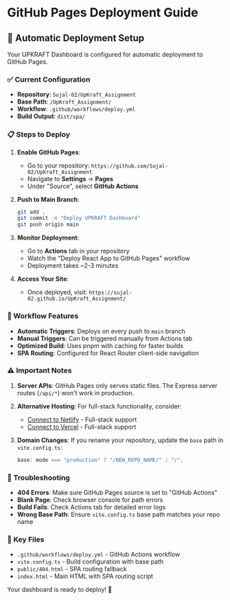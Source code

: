 # GitHub Pages Deployment Guide

## 🚀 Automatic Deployment Setup

Your UPKRAFT Dashboard is configured for automatic deployment to GitHub Pages.

### ✅ Current Configuration

- **Repository**: `Sujal-02/UpKraft_Assignment`
- **Base Path**: `/UpKraft_Assignment/`
- **Workflow**: `.github/workflows/deploy.yml`
- **Build Output**: `dist/spa/`

### 📋 Steps to Deploy

1. **Enable GitHub Pages**:
   - Go to your repository: `https://github.com/Sujal-02/UpKraft_Assignment`
   - Navigate to **Settings** → **Pages**
   - Under "Source", select **GitHub Actions**

2. **Push to Main Branch**:

   ```bash
   git add .
   git commit -m "Deploy UPKRAFT Dashboard"
   git push origin main
   ```

3. **Monitor Deployment**:
   - Go to **Actions** tab in your repository
   - Watch the "Deploy React App to GitHub Pages" workflow
   - Deployment takes ~2-3 minutes

4. **Access Your Site**:
   - Once deployed, visit: `https://sujal-02.github.io/UpKraft_Assignment/`

### 🔧 Workflow Features

- **Automatic Triggers**: Deploys on every push to `main` branch
- **Manual Triggers**: Can be triggered manually from Actions tab
- **Optimized Build**: Uses pnpm with caching for faster builds
- **SPA Routing**: Configured for React Router client-side navigation

### ⚠️ Important Notes

1. **Server APIs**: GitHub Pages only serves static files. The Express server routes (`/api/*`) won't work in production.

2. **Alternative Hosting**: For full-stack functionality, consider:
   - [Connect to Netlify](#open-mcp-popover) - Full-stack support
   - [Connect to Vercel](#open-mcp-popover) - Full-stack support

3. **Domain Changes**: If you rename your repository, update the `base` path in `vite.config.ts`:
   ```typescript
   base: mode === "production" ? "/NEW_REPO_NAME/" : "/",
   ```

### 🐛 Troubleshooting

- **404 Errors**: Make sure GitHub Pages source is set to "GitHub Actions"
- **Blank Page**: Check browser console for path errors
- **Build Fails**: Check Actions tab for detailed error logs
- **Wrong Base Path**: Ensure `vite.config.ts` base path matches your repo name

### 📁 Key Files

- `.github/workflows/deploy.yml` - GitHub Actions workflow
- `vite.config.ts` - Build configuration with base path
- `public/404.html` - SPA routing fallback
- `index.html` - Main HTML with SPA routing script

Your dashboard is ready to deploy! 🎉

